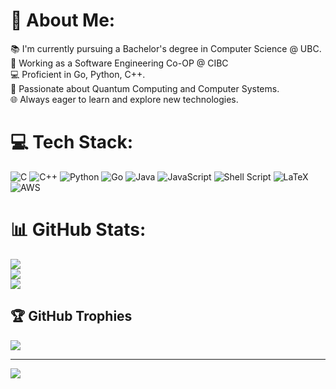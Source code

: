 # 💫 About Me:
📚 I'm currently pursuing a Bachelor's degree in Computer Science @ UBC.<br>👔 Working as a Software Engineering Co-OP @ CIBC<br>💻 Proficient in Go, Python, C++.<br>🤖 Passionate about Quantum Computing and Computer Systems.<br>🌐 Always eager to learn and explore new technologies.<br>


# 💻 Tech Stack:
![C](https://img.shields.io/badge/c-%2300599C.svg?style=for-the-badge&logo=c&logoColor=white) ![C++](https://img.shields.io/badge/c++-%2300599C.svg?style=for-the-badge&logo=c%2B%2B&logoColor=white) ![Python](https://img.shields.io/badge/python-3670A0?style=for-the-badge&logo=python&logoColor=ffdd54) ![Go](https://img.shields.io/badge/go-%2300ADD8.svg?style=for-the-badge&logo=go&logoColor=white) ![Java](https://img.shields.io/badge/java-%23ED8B00.svg?style=for-the-badge&logo=openjdk&logoColor=white) ![JavaScript](https://img.shields.io/badge/javascript-%23323330.svg?style=for-the-badge&logo=javascript&logoColor=%23F7DF1E) ![Shell Script](https://img.shields.io/badge/shell_script-%23121011.svg?style=for-the-badge&logo=gnu-bash&logoColor=white) ![LaTeX](https://img.shields.io/badge/latex-%23008080.svg?style=for-the-badge&logo=latex&logoColor=white) ![AWS](https://img.shields.io/badge/AWS-%23FF9900.svg?style=for-the-badge&logo=amazon-aws&logoColor=white)
# 📊 GitHub Stats:
![](https://github-readme-stats.vercel.app/api?username=mohsenbakhit&theme=dark&hide_border=false&include_all_commits=false&count_private=false)<br/>
![](https://github-readme-streak-stats.herokuapp.com/?user=mohsenbakhit&theme=dark&hide_border=false)<br/>
![](https://github-readme-stats.vercel.app/api/top-langs/?username=mohsenbakhit&theme=dark&hide_border=false&include_all_commits=false&count_private=false&layout=compact)

## 🏆 GitHub Trophies
![](https://github-profile-trophy.vercel.app/?username=mohsenbakhit&theme=radical&no-frame=false&no-bg=true&margin-w=4)

---
[![](https://visitcount.itsvg.in/api?id=mohsenbakhit&icon=0&color=0)](https://visitcount.itsvg.in)

<!-- Proudly created with GPRM ( https://gprm.itsvg.in ) -->

